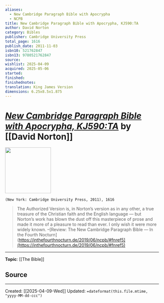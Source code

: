 ```yaml
---
aliases:
  - New Cambridge Paragraph Bible with Apocrypha
  - NCPB
title: New Cambridge Paragraph Bible with Apocrypha, KJ590:TA
author: David Norton
category: Bibles
publisher: Cambridge University Press
total_page: 1616
publish_date: 2011-11-03
isbn10: 521762847
isbn13: 9780521762847
source: 
wishlist: 2025-04-09
acquired: 2025-05-06
started: 
finished: 
finishednotes: 
translation: King James Version
dimensions: 6.25x8.5x1.875
---
```

# *[New Cambridge Paragraph Bible with Apocrypha, KJ590:TA]()* by [[David Norton]]

<img src="http://books.google.com/books/content?id=HFtvSAAACAAJ&printsec=frontcover&img=1&zoom=1&source=gbs_api" width=150>

`(New York: Cambridge University Press, 2011), 1616`


>The Authorized Version is, in Norton’s version as in any other, a true treasure of the Christian faith and the English language — but Norton’s work has blown the dust off this masterpiece of prose and made it more of a pleasure to read than ever. I only wish it were more widely known.
>–[Review: The New Cambridge Paragraph Bible — In the Fourth Nocturn](https://inthefourthnocturn.de/2019/06/ncpb/#fnref5](https://inthefourthnocturn.de/2019/06/ncpb/#fnref5) 

  

--- 
**Topic**: [[The Bible]]

**Source**
- 
 ---
Created: [[2025-04-09-Wed]]
Updated: `=dateformat(this.file.mtime, "yyyy-MM-dd-ccc")`